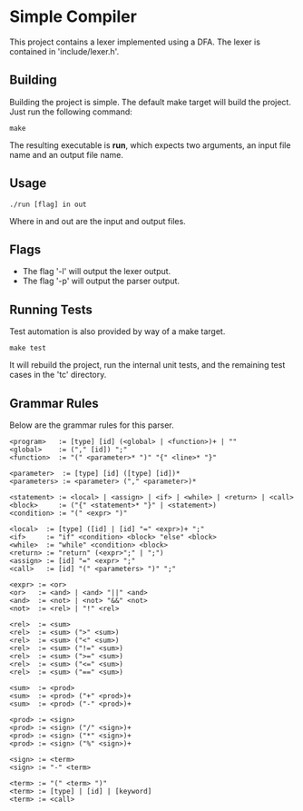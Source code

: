 # Simple Compiler 

This project contains a lexer implemented using a DFA. The lexer is
contained in 'include/lexer.h'.

## Building

Building the project is simple. The default make target will build the
project. Just run the following command:

    make

The resulting executable is __run__, which expects two arguments, an input
file name and an output file name.

## Usage

    ./run [flag] in out

Where in and out are the input and output files.

## Flags

- The flag '-l' will output the lexer output.
- The flag '-p' will output the parser output.

## Running Tests

Test automation is also provided by way of a make target.

    make test

It will rebuild the project, run the internal unit tests, and the
remaining test cases in the 'tc' directory.

## Grammar Rules

Below are the grammar rules for this parser.

    <program>   := [type] [id] (<global> | <function>)+ | ""
    <global>    := ("," [id]) ";"
    <function>  := "(" <parameter>* ")" "{" <line>* "}"

    <parameter>  := [type] [id] ([type] [id])*
    <parameters> := <parameter> ("," <parameter>)*

    <statement> := <local> | <assign> | <if> | <while> | <return> | <call>
    <block>     := ("{" <statement>* "}" | <statement>)
    <condition> := "(" <expr> ")"

    <local>  := [type] ([id] | [id] "=" <expr>)+ ";"
    <if>     := "if" <condition> <block> "else" <block>
    <while>  := "while" <condition> <block>
    <return> := "return" (<expr>";" | ";")
    <assign> := [id] "=" <expr> ";"
    <call>   := [id] "(" <parameters> ")" ";"

    <expr> := <or>
    <or>   := <and> | <and> "||" <and>
    <and>  := <not> | <not> "&&" <not>
    <not>  := <rel> | "!" <rel>

    <rel>  := <sum>
    <rel>  := <sum> (">" <sum>)
    <rel>  := <sum> ("<" <sum>)
    <rel>  := <sum> ("!=" <sum>)
    <rel>  := <sum> (">=" <sum>)
    <rel>  := <sum> ("<=" <sum>)
    <rel>  := <sum> ("==" <sum>)

    <sum>  := <prod>
    <sum>  := <prod> ("+" <prod>)+
    <sum>  := <prod> ("-" <prod>)+

    <prod> := <sign>
    <prod> := <sign> ("/" <sign>)+
    <prod> := <sign> ("*" <sign>)+
    <prod> := <sign> ("%" <sign>)+

    <sign> := <term>
    <sign> := "-" <term>

    <term> := "(" <term> ")"
    <term> := [type] | [id] | [keyword]
    <term> := <call>
